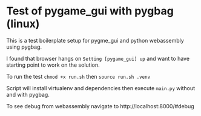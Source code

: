 # Test of pygame_gui with pygbag (linux)

This is a test boilerplate setup for pygme_gui and python webassembly using pygbag.

I found that browser hangs on `Setting [pygame_gui] up` and want to have starting point to work on the solution.

To run the test `chmod +x run.sh` then `source run.sh .venv`

Script will install virtualenv and dependencies then execute `main.py` without and with pygbag.

To see debug from webassembly navigate to http://localhost:8000/#debug
